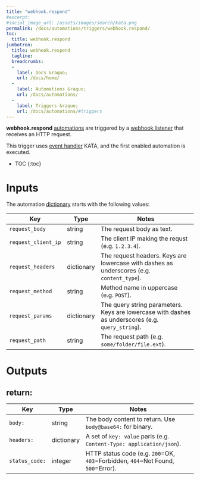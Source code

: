 ```yaml
---
title: "webhook.respond"
#excerpt: 
#social_image_url: /assets/images/search/kata.png
permalink: /docs/automations/triggers/webhook.respond/
toc:
  title: webhook.respond
jumbotron:
  title: webhook.respond
  tagline: 
  breadcrumbs:
  -
    label: Docs &raquo;
    url: /docs/home/
  -
    label: Automations &raquo;
    url: /docs/automations/
  -
    label: Triggers &raquo;
    url: /docs/automations/#triggers
---
```


**webhook.respond** [automations](/docs/automations/) are triggered by a [webhook listener](/docs/webhooks/) that receives an HTTP request.

This trigger uses [event handler](/docs/automations/#event-handlers) KATA, and the first enabled automation is executed.

* TOC
{:toc}

# Inputs

The automation [dictionary](/docs/automations/#dictionaries) starts with the following values:

| Key | Type | Notes
|-|-|-
| `request_body` | string | The request body as text.
| `request_client_ip` | string | The client IP making the requst (e.g. `1.2.3.4`).
| `request_headers` | dictionary | The request headers. Keys are lowercase with dashes as underscores (e.g. `content_type`).
| `request_method` | string | Method name in uppercase (e.g. `POST`).
| `request_params` | dictionary | The query string parameters. Keys are lowercase with dashes as underscores (e.g. `query_string`).
| `request_path` | string | The request path (e.g. `some/folder/file.ext`).

# Outputs

## return:

| Key | Type | Notes
|-|-|-
| `body:` | string | The body content to return. Use `body@base64:` for binary.
| `headers:` | dictionary | A set of `key: value` paris (e.g. `Content-Type: application/json`).
| `status_code:` | integer | HTTP status code (e.g. `200`=OK, `403`=Forbidden, `404`=Not Found, `500`=Error). 
